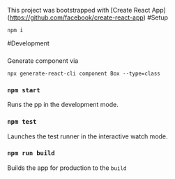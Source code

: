 This project was bootstrapped with [Create React App]
(https://github.com/facebook/create-react-app)
#Setup
```
npm i
```
#Development
###
Generate component via
```
npx generate-react-cli component Box --type=class
```
### `npm start`
Runs the pp in the development mode.
### `npm test`
Launches the test runner in the interactive watch mode.
### `npm run build`
Builds the app for production to the `build`
